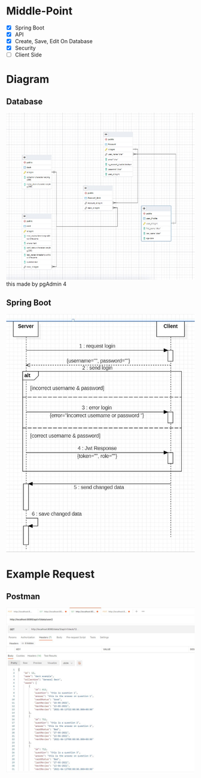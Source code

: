 # Middle-Point




- [x] Spring Boot
- [x] API 
- [x] Create, Save, Edit On Database
- [x] Security 
- [ ] Client Side

# Diagram
## Database
![Database](DiagramDatabank.jpg)
this made by pgAdmin 4

## Spring Boot
![APP](DiagramAppPic.JPG)

# Example Request
## Postman
![PostMan](DiagramPostman.jpg)
